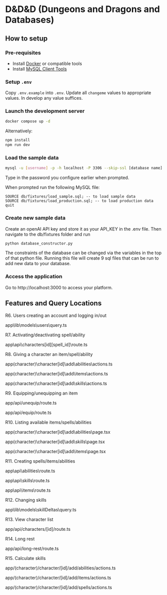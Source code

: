 # D&D&D (Dungeons and Dragons and Databases)

## How to setup

### Pre-requisites

-   Install [Docker](https://docs.docker.com/get-started/get-docker/) or compatible tools
-   Install [MySQL Client Tools](https://dev.mysql.com/doc/refman/8.4/en/mysql.html)

### Setup `.env`

Copy `.env.example` into `.env`. Update all `changeme` values to appropriate values. In develop any value suffices.

### Launch the development server

```bash
docker compose up -d
```

Alternatively:

```bash
npm install
npm run dev
```

### Load the sample data

```bash
mysql -u [username] -p -h localhost -P 3306 --skip-ssl [database name]
```

Type in the password you configure earlier when prompted.

When prompted run the following MySQL file:

```mysql
SOURCE db/fixtures/load_sample.sql; -- to load sample data
SOURCE db/fixtures/load_production.sql; -- to load production data
quit
```

### Create new sample data

Create an openAI API key and store it as your API_KEY in the .env file.
Then navigate to the db/fixtures folder and run
```bash
python database_constructor.py
```
The constraints of the database can be changed via the variables in the top of that python file.
Running this file will create 9 sql files that can be run to add new data to your database.

### Access the application

Go to http://localhost:3000 to access your platform.

## Features and Query Locations

R6. Users creating an account and logging in/out

app\lib\models\users\query.ts

R7. Activating/deactivating spell/ability

app\api\characters\[id]\[spell_id]\route.ts

R8. Giving a character an item/spell/ability

app\(character)\character\[id]\add\abilities\actions.ts

app\(character)\character\[id]\add\items\actions.ts

app\(character)\character\[id]\add\skills\actions.ts

R9. Equipping/unequipping an item

app/api/unequip/route.ts

app/api/equip/route.ts

R10. Listing available items/spells/abilities

app\(character)\character\[id]\add\abilities\page.tsx

app\(character)\character\[id]\add\skills\page.tsx

app\(character)\character\[id]\add\items\page.tsx

R11. Creating spells/items/abilities

app\api\abilities\route.ts

app\api\skills\route.ts

app\api\items\route.ts

R12. Changing skills

app\lib\models\skillDeltas\query.ts

R13. View character list

app/api/characters/[id]/route.ts

R14. Long rest

app/api/long-rest/route.ts

R15. Calculate skills

app/(character)/character/[id]/add/abilities/actions.ts

app/(character)/character/[id]/add/items/actions.ts

app/(character)/character/[id]/add/spells/actions.ts
